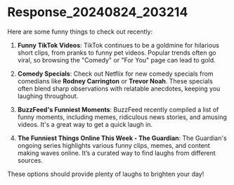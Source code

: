 # Response_20240824_203214

Here are some funny things to check out recently:

1. **Funny TikTok Videos**: TikTok continues to be a goldmine for hilarious short clips, from pranks to funny pet videos. Popular trends often go viral, so browsing the "Comedy" or "For You" page can lead to gold.

2. **Comedy Specials**: Check out Netflix for new comedy specials from comedians like **Rodney Carrington** or **Trevor Noah**. These specials often blend sharp observations with relatable anecdotes, keeping you laughing throughout.

3. **BuzzFeed's Funniest Moments**: BuzzFeed recently compiled a list of funny moments, including memes, ridiculous news stories, and amusing videos. It's a great way to get a quick laugh in.

4. **The Funniest Things Online This Week - The Guardian**: The Guardian's ongoing series highlights various funny clips, memes, and content making waves online. It’s a curated way to find laughs from different sources.

These options should provide plenty of laughs to brighten your day!
